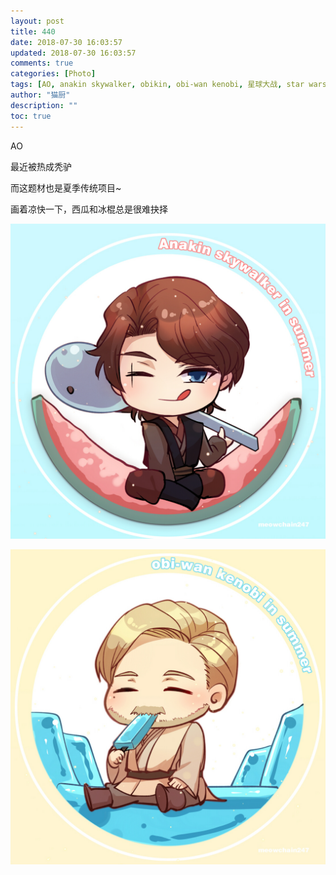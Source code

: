 ```yaml
---
layout: post
title: 440
date: 2018-07-30 16:03:57
updated: 2018-07-30 16:03:57
comments: true
categories: [Photo]
tags: [AO, anakin skywalker, obikin, obi-wan kenobi, 星球大战, star wars]
author: "猫厨"
description: ""
toc: true
---
```


<p>AO</p> 
<p>最近被热成秃驴</p> 
<p>而这题材也是夏季传统项目~</p> 
<p>画着凉快一下，西瓜和冰棍总是很难抉择</p>

![](https://raw.githubusercontent.com/alicewish/meowchain247/master/img_cVZNdzJtQk9JV2N4L2h2SmVSbGdOU2Q0akY1SGZFYmd3QVVxYkdVakdIZjNmdVRrZUE4U2RnPT0.jpg)

![](https://raw.githubusercontent.com/alicewish/meowchain247/master/img_cVZNdzJtQk9JV2ZxZ3ZiZjNDUy9qbFlORmtSNHFIL2pjNUNleTZKOTg5WlRGV0tuNmZ0aGpnPT0.jpg)